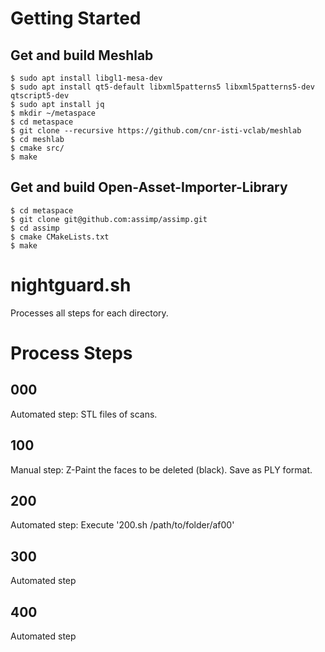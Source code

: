 # Getting Started

## Get and build Meshlab

```
$ sudo apt install libgl1-mesa-dev
$ sudo apt install qt5-default libxml5patterns5 libxml5patterns5-dev qtscript5-dev
$ sudo apt install jq
$ mkdir ~/metaspace
$ cd metaspace
$ git clone --recursive https://github.com/cnr-isti-vclab/meshlab
$ cd meshlab
$ cmake src/
$ make
```

## Get and build Open-Asset-Importer-Library

```
$ cd metaspace
$ git clone git@github.com:assimp/assimp.git
$ cd assimp
$ cmake CMakeLists.txt
$ make
```

# nightguard.sh

Processes all steps for each directory.

# Process Steps

## 000

Automated step: STL files of scans.

## 100

Manual step: Z-Paint the faces to be deleted (black). Save as PLY format.

## 200

Automated step: Execute '200.sh /path/to/folder/af00'

## 300

Automated step

## 400

Automated step
